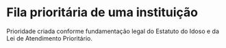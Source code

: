 # Fila prioritária de uma instituição

Prioridade criada conforme fundamentação legal do Estatuto do Idoso e da Lei de Atendimento Prioritário.
